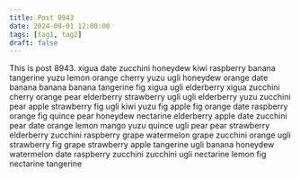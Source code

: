 ```yaml
---
title: Post 8943
date: 2024-09-01 12:00:00
tags: [tag1, tag2]
draft: false
---
```

This is post 8943.
xigua
date
zucchini
honeydew
kiwi
raspberry
banana
tangerine
yuzu
lemon
orange
cherry
yuzu
ugli
honeydew
orange
date
banana
banana
banana
tangerine
fig
xigua
ugli
elderberry
xigua
zucchini
cherry
orange
pear
elderberry
strawberry
ugli
ugli
elderberry
yuzu
zucchini
pear
apple
strawberry
fig
ugli
kiwi
yuzu
fig
apple
fig
orange
date
raspberry
orange
fig
quince
pear
honeydew
nectarine
elderberry
apple
date
zucchini
pear
date
orange
lemon
mango
yuzu
quince
ugli
pear
pear
strawberry
elderberry
zucchini
raspberry
grape
watermelon
grape
zucchini
orange
ugli
strawberry
fig
grape
strawberry
apple
tangerine
ugli
banana
honeydew
watermelon
date
raspberry
zucchini
zucchini
ugli
nectarine
lemon
fig
nectarine
tangerine
